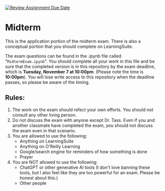[![Review Assignment Due Date](https://classroom.github.com/assets/deadline-readme-button-24ddc0f5d75046c5622901739e7c5dd533143b0c8e959d652212380cedb1ea36.svg)](https://classroom.github.com/a/p1pQBUFt)
# Midterm

This is the application portion of the midterm exam.  There is also a conceptual portion that you should complete on LearningSuite.  

The exam questions can be found in the .ipynb file called "`MidtermExam.ipynb`".  You should complete all your work in this file and be sure that the completed version is in this repository by the exam deadline, which is **Tuesday, November 7 at 10:00pm**.  (Please note the time is **10:00pm**).  You will lose write access to this repository when the deadline passes, so please be aware of the timing.  

## Rules:
1. The work on the exam should refect your own efforts.  You should not consult any other living person.
2. Do not discuss the exam with anyone except Dr. Tass.  Even if you and another classmate have completed the exam, you should not discuss the exam even in that scenario.
3. You are allowed to use the following:
   * Anything on LearningSuite
   * Anything on O'Reilly Learning
   * Google/search engine for reminders of how something is done
   * Prayer
4. You are NOT allowed to use the following:
   * ChatGPT or other generative AI tools (I don't love banning these tools, but I also feel like they are too powerful for an exam.  Please be honest about this.)
   * Other people  
